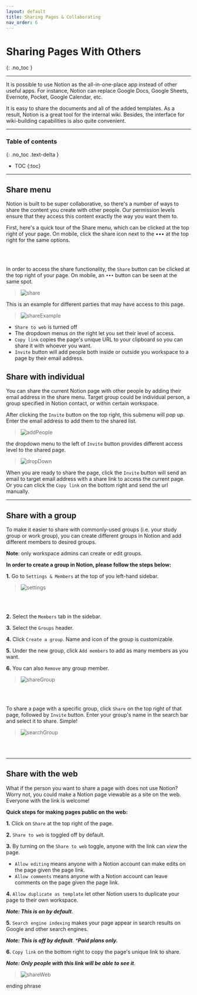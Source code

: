 ```yaml
---
layout: default
title: Sharing Pages & Collaborating
nav_order: 6
---
```


# Sharing Pages With Others
{: .no_toc }

---

It is possible to use Notion as the all-in-one-place app instead of other useful apps. For instance, Notion can replace Google Docs, Google Sheets, Evernote, Pocket, Google Calendar, etc.

It is easy to share the documents and all of the added templates. As a result, Notion is a great tool for the internal wiki. Besides, the interface for wiki-building capabilities is also quite convenient.

---

### Table of contents
{: .no_toc .text-delta }
* TOC
{:toc}

---

## Share menu


Notion is built to be super collaborative, so there's a number of ways to share the content you create with other people. Our permission levels ensure that they access this content exactly the way you want them to.

First, here's a quick tour of the Share menu, which can be clicked at the top right of your page. On mobile, click the share icon next to the ••• at the top right for the same options.

<br />
<br />

In order to access the share functionality, the `Share` button can be clicked at the top right of your page. On mobile, an `•••` button can be seen at the same spot.
>![share](https://github.com/ws111994/lost-ark-studio/blob/gh-pages/docs/images/task3/share.png?raw=true "share")

This is an example for different parties that may have access to this page. 
>![shareExample](https://github.com/ws111994/lost-ark-studio/blob/gh-pages/docs/images/task3/shareExample.png?raw=true "shareExample")
- `Share to web` is turned off
- The dropdown menus on the right let you set their level of access.
- `Copy link` copies the page's unique URL to your clipboard so you can share it with whoever you want. 
- `Invite` button will add people both inside or outside you workspace to a page by their email address.



## Share with individual

You can share the current Notion page with other people by adding their email address in the share menu. Target group could be individual person, a group specified in Notion contact, or within certain workspace.

After clicking the `Invite` button on the top right, this submenu will pop up. Enter the email address to add them to the shared list.
>![addPeople](https://github.com/ws111994/lost-ark-studio/blob/gh-pages/docs/images/task3/addPeople.png?raw=true "addPeople")

 the dropdown menu to the left of `Invite` button provides different access level to the shared page.

>![dropDown](https://github.com/ws111994/lost-ark-studio/blob/gh-pages/docs/images/task3/dropDown.png?raw=true "dropDown")

When you are ready to share the page, click the `Invite` button will send an email to target email address with a share link to access the current page. Or you can click the `Copy link` on the bottom right and send the url manually.



---

## Share with a group

To make it easier to share with commonly-used groups (i.e. your study group or work group), you can create different groups in Notion and add different members to desired groups. 

**Note**: only workspace admins can create or edit groups.

**In order to create a group in Notion, please follow the steps below:**

**1.** Go to `Settings & Members` at the top of you left-hand sidebar.

>![settings](https://github.com/ws111994/lost-ark-studio/blob/gh-pages/docs/images/task3/settings.png?raw=true "settings")
<br />
<br />

**2.** Select the `Members` tab in the sidebar.



**3.** Select the `Groups` header.



**4.** Click `Create a group`. Name and icon of the group is customizable.


**5.** Under the new group, click `Add members` to add as many members as you want.


**6.** You can also `Remove` any group member.

>![shareGroup](https://github.com/ws111994/lost-ark-studio/blob/gh-pages/docs/images/task3/shareGroup.png?raw=true "shareGroup")
<br />
<br />

To share a page with a specific group, click `Share` on the top right of that page, followed by `Invite` button. Enter your group's name in the search bar and select it to share. Simple!

>![searchGroup](https://github.com/ws111994/lost-ark-studio/blob/gh-pages/docs/images/task3/searchGroup.png?raw=true "searchGroup")
<br />
<br />

---

## Share with the web

What if the person you want to share a page with does not use Notion? Worry not, you could make a Notion page viewable as a site on the web. Everyone with the link is welcome!

**Quick steps for making pages public on the web:**

**1.** Click on `Share` at the top right of the page.

**2.** `Share to web` is toggled off by default.


**3.** By turning on the `Share to web` toggle, anyone with the link can *view* the page.
- `Allow editing` means anyone with a Notion account can make edits on the page given the page link.
- `Allow comments` means anyone with a Notion account can leave comments on the page given the page link.


**4.** `Allow duplicate as template` let other Notion users to duplicate your page to their own workspace. 

_**Note: This is on by default**_.


**5.** `Search engine indexing` makes your page appear in search results on Google and other search engines.

_**Note: This is off by default**_.  _***Paid plans only.**_


**6.** `Copy link` on the bottom right to copy the page's unique link to share.

_**Note: Only people with this link will be able to see it**_.

>![shareWeb](https://github.com/ws111994/lost-ark-studio/blob/gh-pages/docs/images/task3/shareWeb.png?raw=true "shareWeb")


ending phrase


